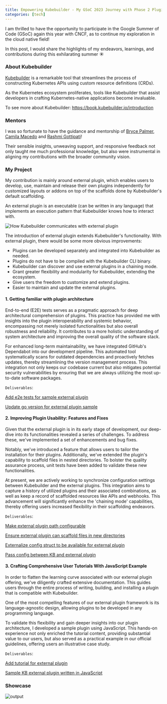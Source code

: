 ```yaml
---
title: Empowering Kubebuilder - My GSoC 2023 Journey with Phase 2 Plugin
categories: [tech]
---
```


I am thrilled to have the opportunity to participate in the Google Summer of Code
(GSoC) again this year with CNCF, as to continue my exploration in the cloud native field!

In this post, I would share the highlights of my endeavors, learnings, and contributions during this exhilarating summer ☀️

### About Kubebuilder

[Kubebuilder](https://github.com/kubernetes-sigs/kubebuilder) is a remarkable tool that streamlines the process of constructing Kubernetes APIs using custom resource definitions (CRDs).

As the Kubernetes ecosystem proliferates, tools like Kubebuilder that assist developers in crafting Kubernetes-native applications become invaluable. 

To see more about Kubebuilder: https://book.kubebuilder.io/introduction

### Mentors

I was so fortunate to have the guidance and mentorship of [Bryce Palmer](https://github.com/everettraven), [Camila Macedo](https://github.com/camilamacedo86) and [Rashmi Gottipati](https://github.com/rashmigottipati)!

Their sensible insights, unweaving support, and responsive feedback not only taught me much professional knowledge, but also were instrumental in aligning my contributions with the broader community vision.

### My Project

My contribution is mainly around external plugin, which enables users to develop, use, maintain and release their own plugins independently for customized layouts or addons on top of the scaffolds done by Kubebuilder's default scaffolding.

An external plugin is an executable (can be written in any language) that implements an execution pattern that Kubebuilder knows how to interact with. 

![How Kubebuilder communicates with external plugin](https://github.com/kubernetes-sigs/kubebuilder/assets/48944635/c11094b8-64bc-4523-9dd5-b7197ac75178)

The introduction of external plugin extends Kubebuilder's functionality. With external plugin, there would be some more obvious improvements:

- Plugins can be developed separately and integrated into Kubebuilder as needed.
- Plugins do not have to be compiled with the Kubebuilder CLI binary.
- Kubebuilder can discover and use external plugins in a chaining mode.
- Grant greater flexibility and modularity for Kubebuilder, extending the ecosystem.
- Give users the freedom to customize and extend plugins.
- Easier to maintain and update the external plugins.


#### 1. Getting familiar with plugin architecture

End-to-end (E2E) tests serves as a pragmatic approach for deep architectural comprehension of plugins.
This practice has provided me with insights into the plugin interoperability and systemic behavior, encompassing not merely isolated functionalities but also overall robustness and reliability.
It contributes to a more holistic understanding of system architecture and improving the overall quality of the software stack.

For enhanced long-term maintainability, we have integrated GitHub's Dependabot into our development pipeline.
This automated tool systematically scans for outdated dependencies and proactively fetches updates, thereby streamlining the version management process.
This integration not only keeps our codebase current but also mitigates potential security vulnerabilities by ensuring that we are always utilizing the most up-to-date software packages.

`Deliverables`:

[Add e2e tests for sample external plugin](https://github.com/kubernetes-sigs/kubebuilder/pull/3419)

[Update go version for external plugin sample](https://github.com/kubernetes-sigs/kubebuilder/pull/3412)



#### 2. Improving Plugin Usability: Features and Fixes

Given that the external plugin is in its early stage of development, our deep-dive into its functionalities revealed a series of challenges.
To address these, we've implemented a set of enhancements and bug fixes. 

Notably, we've introduced a feature that allows users to tailor the installation for their plugins.
Additionally, we've extended the plugin's capability to scaffold files in nested directories. 
To bolster the quality assurance process, unit tests have been added to validate these new functionalities.

At present, we are actively working to synchronize configuration settings between Kubebuilder and the external plugins.
This integration aims to capture a history of utilized plugins and their associated combinations, as well as keep a record of scaffolded resources like APIs and webhooks.
This advancement will significantly enhance the 'chaining mode' capabilities, thereby offering users increased flexibility in their scaffolding endeavors.

`Deliverables`:

[Make external plugin path configurable](https://github.com/kubernetes-sigs/kubebuilder/pull/3437)

[Ensure external plugin can scaffold files in new directories](https://github.com/kubernetes-sigs/kubebuilder/pull/3519)

[Externalize config struct to be available for external plugin](https://github.com/kubernetes-sigs/kubebuilder/pull/3554)

[Pass config between KB and external plugin](https://github.com/kubernetes-sigs/kubebuilder/pull/3526)



#### 3. Crafting Comprehensive User Tutorials With JavaScript Example

In order to flatten the learning curve associated with our external plugin offering, we've diligently crafted extensive documentation.
This guides users through the entire process of writing, building, and installing a plugin that is compatible with Kubebuilder. 

One of the most compelling features of our external plugin framework is its language-agnostic design, allowing plugins to be developed in any programming language.

To validate this flexibility and gain deeper insights into our plugin architecture, I developed a sample plugin using JavaScript.
This hands-on experience not only enriched the tutorial content, providing substantial value to our users, but also served as a practical example in our official guidelines, offering users an illustrative case study.

`Deliverables`:

[Add tutorial for external plugin](https://github.com/kubernetes-sigs/kubebuilder/pull/3488)

[Sample KB external plugin written in JavaScript](https://github.com/Eileen-Yu/kb-js-plugin)

### Showcase

![output](https://github.com/kubernetes-sigs/kubebuilder/assets/48944635/1aac358e-6488-4166-bdef-0b73d916423a)
